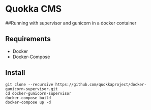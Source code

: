 # Quokka CMS
##Running with supervisor and gunicorn in a docker container

## Requirements

- Docker
- Docker-Compose

## Install

    git clone --recursive https://github.com/quokkaproject/docker-gunicorn-supervisor.git
    cd docker-gunicorn-supervisor
    docker-compose build
    docker-compose up -d

